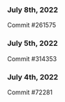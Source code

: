 ### July 8th, 2022

Commit #261575

### July 5th, 2022

Commit #314353


### July 4th, 2022

Commit #72281
